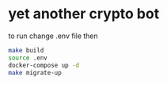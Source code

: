 # yet another crypto bot

to run change .env file then
```sh
make build
source .env
docker-compose up -d
make migrate-up
```